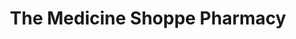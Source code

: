 ---
title: "The Medicine Shoppe Pharmacy"
url: /salisbury/the-medicine-shoppe-pharmacy/
shop: chemist
---